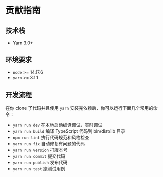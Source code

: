 # 贡献指南

## 技术栈

- Yarn 3.0+

## 环境要求

- `node` >= 14.17.6
- `yarn` >= 3.1.1

## 开发流程

在你 clone 了代码并且使用 `yarn` 安装完依赖后，你可以运行下面几个常用的命令：

- `yarn run dev` 在本地启动编译调试，实时调试
- `yarn run build` 编译 TypeScript 代码到 bin/dist/lib 目录
- `npm run lint` 执行代码规范和风格检查
- `yarn run fix` 自动修复有问题的代码
- `yarn run version` 打版本号
- `yarn run commit` 提交代码
- `yarn run publish` 发布代码
- `yarn run test` 跑测试用例
